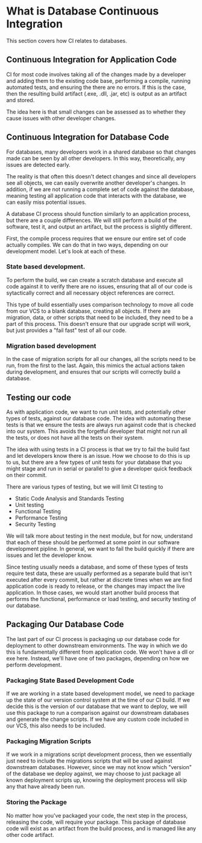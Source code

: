 # What is Database Continuous Integration
This section covers how CI relates to databases.

## Continuous Integration for Application Code
CI for most code involves taking all of the changes made by a developer and adding them to the existing code base, performing a compile, running automated tests, and ensuring the there are no errors. If this is the case, then the resulting build artifact (.exe, .dll, .jar, etc) is output as an artifact and stored.

The idea here is that small changes can be assessed as to whether they cause issues with other developer changes.

## Continuous Integration for Database Code
For databases, many developers work in a shared database so that changes made can be seen by all other developers. In this way, theoretically, any issues are detected early.

The reality is that often this doesn't detect changes and since all developers see all objects, we can easily overwrite another developer's changes. In addition, if we are not running a complete set of code against the database, meaning testing all application code that interacts with the database, we can easily miss potential issues.

A database CI process should function similarly to an application process, but there are a couple differences. We will still perform a build of the software, test it, and output an artifact, but the process is slightly different.

First, the compile process requires that we ensure our entire set of code actually compiles. We can do that in two ways, depending on our development model. Let's look at each of these.

### State based development.
To perform the build, we can create a scratch database and execute all code against it to verify there are no issues, ensuring that all of our code is sytactically correct and all necessary object references are correct.

This type of build essentially uses comparison technology to move all code from our VCS to a blank database, creating all objects. If there are migration, data, or other scripts that need to be included, they need to be a part of this process. This doesn't ensure that our upgrade script will work, but just provides a "fail fast" test of all our code.

### Migration based development
In the case of migration scripts for all our changes, all the scripts need to be run, from the first to the last. Again, this mimics the actual actions taken during development, and ensures that our scripts will correctly build a database.

## Testing our code
As with application code, we want to run unit tests, and potentially other types of tests, against our database code. The idea with automating these tests is that we ensure the tests are always run against code that is checked into our system. This avoids the forgetful developer that might not run all the tests, or does not have all the tests on their system.

The idea with using tests in a CI process is that we try to fail the build fast and let developers know there is an issue. How we choose to do this is up to us, but there are a few types of unit tests for your database that you might stage and run in serial or parallel to give a developer quick feedback on their commit.

There are various types of testing, but we will limit CI testing to
* Static Code Analysis and Standards Testing
* Unit testing
* Functional Testing
* Performance Testing
* Security Testing

We will talk more about testing in the next module, but for now, understand that each of these should be performed at some point in our software development pipline. In general, we want to fail the build quickly if there are issues and let the developer know.

Since testing usually needs a database, and some of these types of tests require test data, these are usually performed as a separate build that isn't executed after every commit, but rather at discrete times when we are find application code is ready to release, or the changes may impact the live application. In those cases, we would start another build process that performs the functional, performance or load testing, and security testing of our database.

## Packaging Our Database Code
The last part of our CI process is packaging up our database code for deployment to other downstream environments. The way in which we do this is fundamentally different from application code. We won't have a dll or exe here. Instead, we'll have one of two packages, depending on how we perform development.

### Packaging State Based Development Code
If we are working in a state based development model, we need to package up the state of our version control system at the time of our CI build. If we decide this is the version of our database that we want to deploy, we will use this package to run a comparison against our downstream databases and generate the change scripts. If we have any custom code included in our VCS, this also needs to be included.

### Packaging Migration Scripts
If we work in a migrations script development process, then we essentially just need to include the migrations scripts that will be used against downstream databases. However, since we may not know which "version" of the database we deploy against, we may choose to just package all known deployment scripts up, knowing the deployment process will skip any that have already been run.

### Storing the Package
No matter how you've packaged your code, the next step in the process, releasing the code, will require your package. This package of database code will exist as an artifact from the build process, and is managed like any other code artifact.

